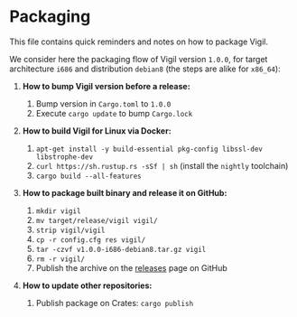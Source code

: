 Packaging
=========

This file contains quick reminders and notes on how to package Vigil.

We consider here the packaging flow of Vigil version `1.0.0`, for target architecture `i686` and distribution `debian8` (the steps are alike for `x86_64`):

1. **How to bump Vigil version before a release:**
    1. Bump version in `Cargo.toml` to `1.0.0`
    2. Execute `cargo update` to bump `Cargo.lock`

2. **How to build Vigil for Linux via Docker:**
    1. `apt-get install -y build-essential pkg-config libssl-dev libstrophe-dev`
    2. `curl https://sh.rustup.rs -sSf | sh` (install the `nightly` toolchain)
    3. `cargo build --all-features`

3. **How to package built binary and release it on GitHub:**
    1. `mkdir vigil`
    2. `mv target/release/vigil vigil/`
    3. `strip vigil/vigil`
    4. `cp -r config.cfg res vigil/`
    5. `tar -czvf v1.0.0-i686-debian8.tar.gz vigil`
    6. `rm -r vigil/`
    7. Publish the archive on the [releases](https://github.com/valeriansaliou/vigil/releases) page on GitHub

4. **How to update other repositories:**
    1. Publish package on Crates: `cargo publish`
